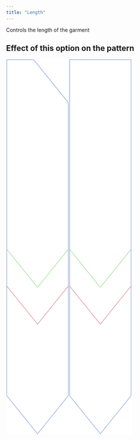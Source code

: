 ```yaml
---
title: "Length"
---
```


Controls the length of the garment

## Effect of this option on the pattern

![This image shows the effect of this option by superimposing several variants that have a different value for this option](walburga_length_sample.svg "Effect of this option on the pattern")
